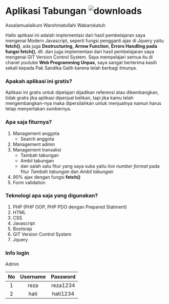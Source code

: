 # Aplikasi Tabungan ![downloads](https://img.shields.io/badge/Version-0.1-brightgreen)
Assalamualaikum Warohmatullahi Wabarokatuh

Hallo aplikasi ini adalah implementasi dari hasil pembelajaran saya mengenai Modern Javascript, seperti fungsi pengganti ajax di Jquery yaitu **fetch()**, ada juga **Destructuring**, **Arrow Function**, **Errors Handling pada fungsi fetch()**, dll. dan juga implementasi dari hasil pembelajaran saya mengenai GIT Version Control System. Saya mempelajari semua itu di chanel youtube **Web Programming Unpas**, saya sangat berterima kasih sekali kepada Pak Sandika Galih karena telah berbagi ilmunya.

### Apakah aplikasi ini gratis?
Aplikasi ini gratis untuk dipelajari dijadikan referensi atau dikembangkan, tidak gratis jika aplikasi diperjual belikan, tapi jika kamu telah mengembangkan-nya maka dipersilahkan untuk menjualnya namun harus tetap menyertakan sumbernya.

### Apa saja fiturnya?
1. Management anggota
	- Search anggota
2. Management admin
3. Management transaksi 
	- Tambah tabungan
	- Ambil tabungan
	- dan salah satu fitur yang saya suka yaitu *live number format* pada fitur *Tambah tabungan* dan *Ambil tabungan*
4. 90% ajax dengan fungsi **fetch()**
5. Form validation

### Teknologi apa saja yang digunakan?
1. PHP (PHP OOP, PHP PDO dengan Prepared Statment)
2. HTML
3. CSS
4. Javascript
5. Bootsrap
6. GIT Version Control System
7. Jquery

### Info login
Admin 

**No**|**Username**|**Password**
:----:|:----:|:----:
1|reza|reza1234
2|hati|hati1234
